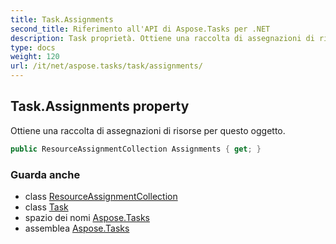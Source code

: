 ```yaml
---
title: Task.Assignments
second_title: Riferimento all'API di Aspose.Tasks per .NET
description: Task proprietà. Ottiene una raccolta di assegnazioni di risorse per questo oggetto.
type: docs
weight: 120
url: /it/net/aspose.tasks/task/assignments/
---
```

## Task.Assignments property

Ottiene una raccolta di assegnazioni di risorse per questo oggetto.

```csharp
public ResourceAssignmentCollection Assignments { get; }
```

### Guarda anche

* class [ResourceAssignmentCollection](../../resourceassignmentcollection/)
* class [Task](../)
* spazio dei nomi [Aspose.Tasks](../../task/)
* assemblea [Aspose.Tasks](../../../)


